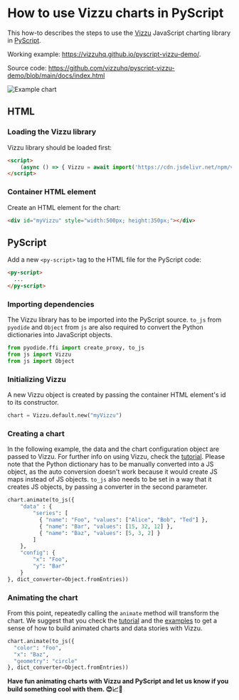 # How to use Vizzu charts in PyScript

This how-to describes the steps to use the [Vizzu](https://github.com/vizzuhq/vizzu-lib) JavaScript charting library in [PyScript](https://pyscript.net/).

Working example: https://vizzuhq.github.io/pyscript-vizzu-demo/.

Source code: https://github.com/vizzuhq/pyscript-vizzu-demo/blob/main/docs/index.html

![Example chart](https://vizzuhq.github.io/vizzu-lib-doc/readme/example.gif)

## HTML

### Loading the Vizzu library

Vizzu library should be loaded first:

```html
<script>
	(async () => { Vizzu = await import('https://cdn.jsdelivr.net/npm/vizzu@latest/dist/vizzu.min.js') })()
</script>
```

### Container HTML element

Create an HTML element for the chart:

```html
<div id="myVizzu" style="width:500px; height:350px;"></div>
```
## PyScript 

Add a new `<py-script>` tag to the HTML file for the PyScript code:

```html
<py-script>
  ...
</py-script>
```

### Importing dependencies

The Vizzu library has to be imported into the PyScript source. `to_js` from `pyodide` and `Object` from `js` are also required to convert the Python dictionaries into JavaScript objects. 

```Python
from pyodide.ffi import create_proxy, to_js
from js import Vizzu
from js import Object
```

### Initializing Vizzu

A new Vizzu object is created by passing the container HTML element's id to its constructor.

```Python
chart = Vizzu.default.new("myVizzu")
```

### Creating a chart

In the following example, the data and the chart configuration object are passed to Vizzu. For further info on using Vizzu, check 
the [tutorial](https://lib.vizzuhq.com/latest/#chapter-0.0). 
Please note that the Python dictionary has to be manually converted into a JS object, as the auto conversion doesn't work because it would create JS maps instead of JS objects. `to_js` also needs to be set in a way that it creates JS objects, by passing a converter in the second parameter.

```Python
chart.animate(to_js({
	"data" : {
		"series": [
		  { "name": "Foo", "values": ["Alice", "Bob", "Ted"] },
		  { "name": "Bar", "values": [15, 32, 12] },
		  { "name": "Baz", "values": [5, 3, 2] }
		]
	},
	"config": {
		"x": "Foo",
		"y": "Bar"
	}
}, dict_converter=Object.fromEntries))
```

### Animating the chart

From this point, repeatedly calling the `animate` method will transform the chart. We suggest that you check the [tutorial](https://lib.vizzuhq.com/latest/#chapter-0.0) and the [examples](https://lib.vizzuhq.com/latest/#animated-charts) to get a sense of how to build animated charts and data stories with Vizzu.

```Python
chart.animate(to_js({
  "color": "Foo", 
  "x": "Baz",
  "geometry": "circle"
}, dict_converter=Object.fromEntries))
```

**Have fun animating charts with Vizzu and PyScript and let us know if you build something cool with them. 😊📈🚀**
